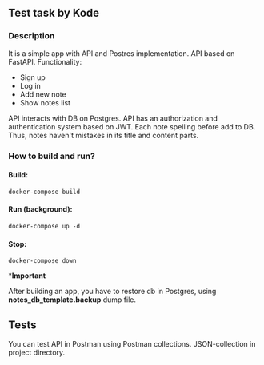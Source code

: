 ## Test task by Kode

### Description
It is a simple app with API and Postres implementation.
API based on FastAPI. Functionality:
 - Sign up
 - Log in
 - Add new note
 - Show notes list

API interacts with DB on Postgres.
API has an authorization and authentication system based on JWT.
Each note spelling before add to DB. Thus, notes haven't mistakes in its title and content parts.

### How to build and run?

#### Build:
```commandline
docker-compose build
```

#### Run (background):
```commandline
docker-compose up -d
```

#### Stop:
```commandline
docker-compose down
```

***Important**

After building an app, you have to restore db in Postgres, using **notes_db_template.backup** dump file.

## Tests

You can test API in Postman using Postman collections. JSON-collection in project directory.